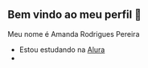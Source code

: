 ## Bem vindo ao meu perfil 🖤

Meu nome é Amanda Rodrigues Pereira

- Estou estudando na [Alura](https://www.alura.com.br)
- [](https://tenor.com/pt-BR/view/joooo-que-mono-gif-8804655580500915114)
